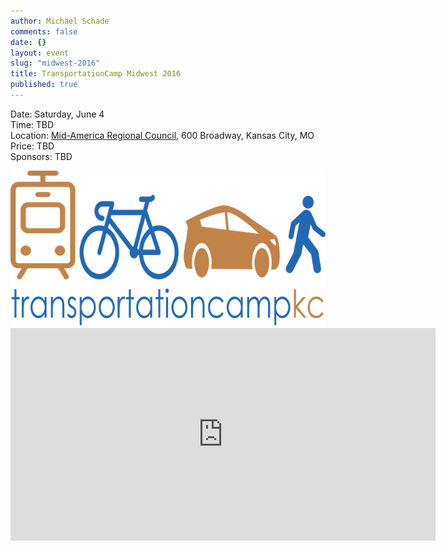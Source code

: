 ```yaml
---
author: Michael Schade
comments: false
date: {}
layout: event
slug: "midwest-2016"
title: TransportationCamp Midwest 2016
published: true
---
```

Date: Saturday, June 4<br>
Time: TBD<br>
Location: [Mid-America Regional Council](http://www.marc.org/), 600 Broadway, Kansas City, MO<br>
Price: TBD<br>
Sponsors: TBD

<img width="680" height="249" src="tcmw.png">

<iframe src="https://www.google.com/maps/embed?pb=!1m18!1m12!1m3!1d3096.0215698409015!2d-94.59065668464346!3d39.10597907953888!2m3!1f0!2f0!3f0!3m2!1i1024!2i768!4f13.1!3m3!1m2!1s0x87c0f0f5fe2e28b3%3A0x26ea28b5f3253b67!2s600+Broadway+Blvd%2C+Kansas+City%2C+MO+64105!5e0!3m2!1sen!2sus!4v1449290972668" width="680" height="340" frameborder="0" style="border:0" allowfullscreen></iframe>
